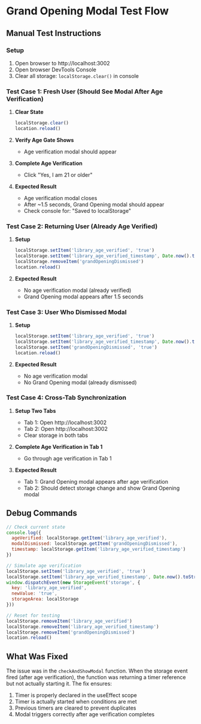 # Grand Opening Modal Test Flow

## Manual Test Instructions

### Setup
1. Open browser to http://localhost:3002
2. Open browser DevTools Console
3. Clear all storage: `localStorage.clear()` in console

### Test Case 1: Fresh User (Should See Modal After Age Verification)

1. **Clear State**
   ```javascript
   localStorage.clear()
   location.reload()
   ```

2. **Verify Age Gate Shows**
   - Age verification modal should appear

3. **Complete Age Verification**
   - Click "Yes, I am 21 or older"

4. **Expected Result**
   - Age verification modal closes
   - After ~1.5 seconds, Grand Opening modal should appear
   - Check console for: "Saved to localStorage"

### Test Case 2: Returning User (Already Age Verified)

1. **Setup**
   ```javascript
   localStorage.setItem('library_age_verified', 'true')
   localStorage.setItem('library_age_verified_timestamp', Date.now().toString())
   localStorage.removeItem('grandOpeningDismissed')
   location.reload()
   ```

2. **Expected Result**
   - No age verification modal (already verified)
   - Grand Opening modal appears after 1.5 seconds

### Test Case 3: User Who Dismissed Modal

1. **Setup**
   ```javascript
   localStorage.setItem('library_age_verified', 'true')
   localStorage.setItem('library_age_verified_timestamp', Date.now().toString())
   localStorage.setItem('grandOpeningDismissed', 'true')
   location.reload()
   ```

2. **Expected Result**
   - No age verification modal
   - No Grand Opening modal (already dismissed)

### Test Case 4: Cross-Tab Synchronization

1. **Setup Two Tabs**
   - Tab 1: Open http://localhost:3002
   - Tab 2: Open http://localhost:3002
   - Clear storage in both tabs

2. **Complete Age Verification in Tab 1**
   - Go through age verification in Tab 1

3. **Expected Result**
   - Tab 1: Grand Opening modal appears after age verification
   - Tab 2: Should detect storage change and show Grand Opening modal

## Debug Commands

```javascript
// Check current state
console.log({
  ageVerified: localStorage.getItem('library_age_verified'),
  modalDismissed: localStorage.getItem('grandOpeningDismissed'),
  timestamp: localStorage.getItem('library_age_verified_timestamp')
})

// Simulate age verification
localStorage.setItem('library_age_verified', 'true')
localStorage.setItem('library_age_verified_timestamp', Date.now().toString())
window.dispatchEvent(new StorageEvent('storage', {
  key: 'library_age_verified',
  newValue: 'true',
  storageArea: localStorage
}))

// Reset for testing
localStorage.removeItem('library_age_verified')
localStorage.removeItem('library_age_verified_timestamp')
localStorage.removeItem('grandOpeningDismissed')
location.reload()
```

## What Was Fixed

The issue was in the `checkAndShowModal` function. When the storage event fired (after age verification), the function was returning a timer reference but not actually starting it. The fix ensures:

1. Timer is properly declared in the useEffect scope
2. Timer is actually started when conditions are met
3. Previous timers are cleared to prevent duplicates
4. Modal triggers correctly after age verification completes